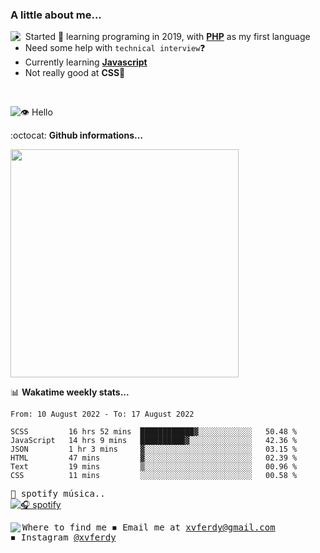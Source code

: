 ### A little about me...
<img src="https://cdn.betterttv.net/emote/584d92a1f52be01a7ee606a9/3x" align="left"/>

- Started 🎉 learning programing in 2019, with [**PHP**](https://www.php.net/) as my first language
- Need some help with `technical interview`❓
- Currently learning [**Javascript**](https://www.javascript.com/)
- Not really good at **CSS**💢
<br>

![👁️ Hello](https://visitor-badge.glitch.me/badge?page_id=xvferdy.xvferdy&left_color=DimGray&right_color=CornflowerBlue&left_text=Profile%20visit)

:octocat: **Github informations...**

<!--![Top Langs](https://github-readme-stats.vercel.app/api/top-langs/?username=xvferdy&layout=compact)-->
<img src="https://github-readme-stats.vercel.app/api/top-langs/?username=xvferdy&layout=compact" width="365px"/>

📊 **Wakatime weekly stats...**

<!--START_SECTION:waka-->

```text
From: 10 August 2022 - To: 17 August 2022

SCSS         16 hrs 52 mins  ████████████▓░░░░░░░░░░░░   50.48 %
JavaScript   14 hrs 9 mins   ██████████▓░░░░░░░░░░░░░░   42.36 %
JSON         1 hr 3 mins     ▓░░░░░░░░░░░░░░░░░░░░░░░░   03.15 %
HTML         47 mins         ▓░░░░░░░░░░░░░░░░░░░░░░░░   02.39 %
Text         19 mins         ▒░░░░░░░░░░░░░░░░░░░░░░░░   00.96 %
CSS          11 mins         ░░░░░░░░░░░░░░░░░░░░░░░░░   00.58 %
```

<!--END_SECTION:waka-->

<!-- https://www.spotify.com/us/account/apps/ -->
<kbd>🎵 spotify música..</kbd> <br>
[![🎧 spotify](https://spotify-github-profile.vercel.app/api/view?uid=xvferdy&cover_image=true&theme=novatorem&bar_color=0080ff)](https://spotify-github-profile.vercel.app/api/view?uid=xvferdy&redirect=true)

<kbd> Where to find me 
<kbd>
  <img src="https://cdn.betterttv.net/emote/5d7d8931d2458468c1f44dc2/1x" align="left">
◾ Email me at [xvferdy@gmail.com](mailto:xvferdy@gmail.com) <br>
◾ Instagram [@xvferdy](https://www.instagram.com/xvferdy/) <br>
</kbd> 
</kbd> 
